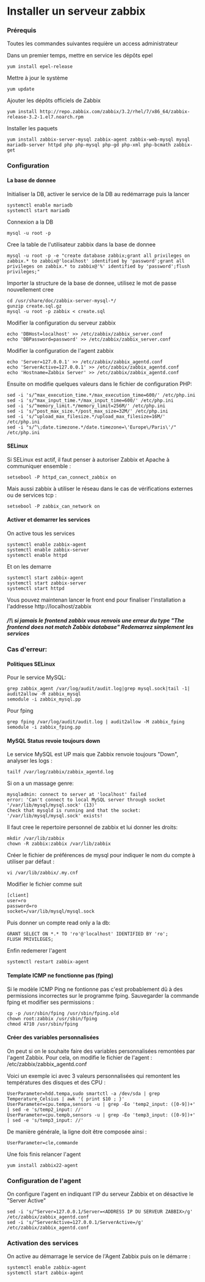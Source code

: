 # Installer un serveur zabbix

### Prérequis

Toutes les commandes suivantes requière un access administrateur

Dans un premier temps, mettre en service les dépôts epel
```
yum install epel-release
```

Mettre à jour le système
```
yum update
```

Ajouter les dépôts officiels de Zabbix
```
yum install http://repo.zabbix.com/zabbix/3.2/rhel/7/x86_64/zabbix-release-3.2-1.el7.noarch.rpm
```

Installer les paquets
```
yum install zabbix-server-mysql zabbix-agent zabbix-web-mysql mysql mariadb-server httpd php php-mysql php-gd php-xml php-bcmath zabbix-get
```

### Configuration

#### La base de donnee

Initialiser la DB, activer le service de la DB au redémarrage puis la lancer
```
systemctl enable mariadb
systemctl start mariadb
```

Connexion a la DB
```
mysql -u root -p
```

Cree la table de l'utilisateur zabbix dans la base de donnee
```
mysql -u root -p -e "create database zabbix;grant all privileges on zabbix.* to zabbix@'localhost' identified by 'password';grant all privileges on zabbix.* to zabbix@'%' identified by 'password';flush privileges;"
```

Importer la structure de la base de donnee, utilisez le mot de passe nouvellement cree
```
cd /usr/share/doc/zabbix-server-mysql-*/
gunzip create.sql.gz
mysql -u root -p zabbix < create.sql
```

Modifier la configuration du serveur zabbix
```
echo 'DBHost=localhost' >> /etc/zabbix/zabbix_server.conf
echo 'DBPassword=password' >> /etc/zabbix/zabbix_server.conf
```

Modifier la configuration de l'agent zabbix
```
echo 'Server=127.0.0.1' >> /etc/zabbix/zabbix_agentd.conf
echo 'ServerActive=127.0.0.1' >> /etc/zabbix/zabbix_agentd.conf
echo 'Hostname=Zabbix Server' >> /etc/zabbix/zabbix_agentd.conf
```

Ensuite on modifie quelques valeurs dans le fichier de configuration PHP:
```
sed -i 's/^max_execution_time.*/max_execution_time=600/' /etc/php.ini
sed -i 's/^max_input_time.*/max_input_time=600/' /etc/php.ini
sed -i 's/^memory_limit.*/memory_limit=256M/' /etc/php.ini
sed -i 's/^post_max_size.*/post_max_size=32M/' /etc/php.ini
sed -i 's/^upload_max_filesize.*/upload_max_filesize=16M/' /etc/php.ini
sed -i "s/^\;date.timezone.*/date.timezone=\'Europe\/Paris\'/" /etc/php.ini
```

#### SELinux

Si SELinux est actif, il faut penser à autoriser Zabbix et Apache à communiquer ensemble :
```
setsebool -P httpd_can_connect_zabbix on
```

Mais aussi zabbix à utiliser le réseau dans le cas de vérifications externes ou de services tcp :
```
setsebool -P zabbix_can_network on
```

#### Activer et demarrer les services

On active tous les services
```
systemctl enable zabbix-agent
systemctl enable zabbix-server
systemctl enable httpd
```

Et on les demarre
```
systemctl start zabbix-agent
systemctl start zabbix-server
systemctl start httpd
```

Vous pouvez maintenan lancer le front end pour finaliser l'installation a l'addresse http://localhost/zabbix

##### /!\ si jamais le frontend zabbix vous renvois une erreur du type "The frontend does not match Zabbix database" Redemarrez simplement les services

### Cas d'erreur:

#### Politiques SELinux
Pour le service MySQL:
```
grep zabbix_agent /var/log/audit/audit.log|grep mysql.sock|tail -1| audit2allow -M zabbix_mysql
semodule -i zabbix_mysql.pp
```
Pour fping
```
grep fping /var/log/audit/audit.log | audit2allow -M zabbix_fping
semodule -i zabbix_fping.pp
```

#### MySQL Status revoie toujours down
Le service MySQL est UP mais que Zabbix renvoie toujours "Down", analyser les logs :
```
tailf /var/log/zabbix/zabbix_agentd.log
 ```
Si on a un massage genre:
```
mysqladmin: connect to server at 'localhost' failed
error: 'Can't connect to local MySQL server through socket '/var/lib/mysql/mysql.sock' (13)'
Check that mysqld is running and that the socket: '/var/lib/mysql/mysql.sock' exists!
```
Il faut cree le repertoire personnel de zabbix et lui donner les droits:
```
mkdir /var/lib/zabbix
chown -R zabbix:zabbix /var/lib/zabbix
```
Créer le fichier de préférences de mysql pour indiquer le nom du compte à utiliser par défaut :
```
vi /var/lib/zabbix/.my.cnf
```
Modifier le fichier comme suit
```
[client]
user=ro
password=ro
socket=/var/lib/mysql/mysql.sock
```
Puis donner un compte read only a la db:
```
GRANT SELECT ON *.* TO 'ro'@'localhost' IDENTIFIED BY 'ro';
FLUSH PRIVILEGES;
```
Enfin redemerer l'agent
```
systemctl restart zabbix-agent
```

#### Template ICMP ne fonctionne pas (fping)


Si le modèle ICMP Ping ne fontionne pas c'est probablement dû à des permissions incorrectes sur le programme fping.
Sauvegarder la commande fping et modifier ses permissions :
```
cp -p /usr/sbin/fping /usr/sbin/fping.old
chown root:zabbix /usr/sbin/fping
chmod 4710 /usr/sbin/fping
```

#### Créer des variables personnalisées

On peut si on le souhaite faire des variables personnalisées remontées par l'agent Zabbix.
Pour cela, on modifie le fichier de l'agent : /etc/zabbix/zabbix_agentd.conf

Voici un exemple ici avec 3 valeurs personnalisées qui remontent les températures des disques et des CPU :

```
UserParameter=hdd.tempa,sudo smartctl -a /dev/sda | grep Temperature_Celsius | awk '{ print $10 ; }'
UserParameter=cpu.tempa,sensors -u | grep -Eo 'temp2_input: ([0-9])+' | sed -e 's/temp2_input: //'
UserParameter=cpu.tempb,sensors -u | grep -Eo 'temp3_input: ([0-9])+' | sed -e 's/temp3_input: //'
```

De manière générale, la ligne doit être composée ainsi :
```
UserParameter=cle,commande
```

Une fois finis relancer l'agent
```
yum install zabbix22-agent
```

### Configuration de l'agent

On configure l'agent en indiquant l'IP du serveur Zabbix et on désactive le "Server Active"
```
sed -i 's/^Server=127.0.0.1/Server=<ADDRESS IP DU SERVEUR ZABBIX>/g' /etc/zabbix/zabbix_agentd.conf
sed -i 's/^ServerActive=127.0.0.1/ServerActive=/g' /etc/zabbix/zabbix_agentd.conf
```

### Activation des services

On active au démarrage le service de l'Agent Zabbix puis on le démarre :
```
systemctl enable zabbix-agent
systemctl start zabbix-agent
```
